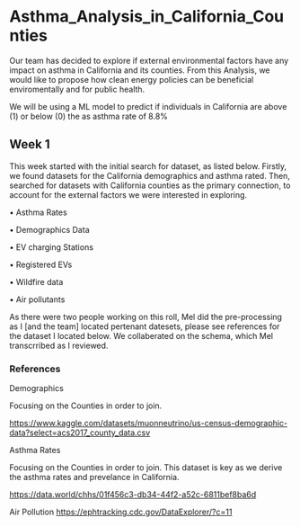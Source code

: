 # Asthma_Analysis_in_California_Counties

Our team has decided to explore if external environmental factors have any impact on asthma in California and its counties. From this Analysis, we would like to propose how clean energy policies can be beneficial enviromentally and for public health. 

We will be using a ML model to predict if individuals in California are above (1) or below (0) the as asthma rate of 8.8%  

## Week 1

This week started with the initial search for dataset, as listed below. Firstly, we found datasets for the California demographics and asthma rated. Then, searched for datasets with California counties as the primary connection, to account for the external factors we were interested in exploring. 

  •	Asthma Rates
  
  •	Demographics Data
  
  •	EV charging Stations
  
  •	Registered EVs
  
  •	Wildfire data
  
  •	Air pollutants
  

As there were two people working on this roll, Mel did the pre-processing as I [and the team] located pertenant datesets, please see references for the dataset I located below. We collaberated on the schema, which Mel transcrribed as I reviewed. 


### References 
Demographics

Focusing on the Counties in order to join.

https://www.kaggle.com/datasets/muonneutrino/us-census-demographic-data?select=acs2017_county_data.csv


Asthma Rates

Focusing on the Counties in order to join. This dataset is key as we derive the asthma rates and prevelance in California. 

https://data.world/chhs/01f456c3-db34-44f2-a52c-6811bef8ba6d

Air Pollution
https://ephtracking.cdc.gov/DataExplorer/?c=11
